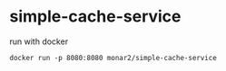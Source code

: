 # simple-cache-service

run with docker

```
docker run -p 8080:8080 monar2/simple-cache-service 
```

